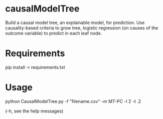 # causalModelTree
Build a causal model tree, an explainable model, for prediction. Use causality-based criteria to grow tree, logistic regression (on causes of the outcome variable) to predict in each leaf node.

# Requirements
pip install -r requirements.txt

# Usage
python CausalModelTree.py -f "filename.csv" -m MT-PC -l 2 -t .2

(-h, see the help messages)
